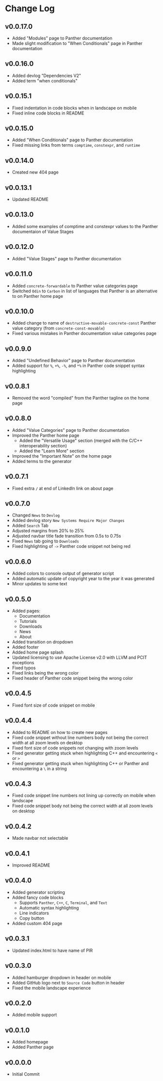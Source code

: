 # Change Log

<!---------------------------------->
<a name="v0.0.17.0"></a>
## v0.0.17.0
- Added "Modules" page to Panther documentation
- Made slight modification to "When Conditionals" page in Panther documentation


<!---------------------------------->
<a name="v0.0.16.0"></a>
## v0.0.16.0
- Added devlog "Dependencies V2"
- Added term "when conditionals"


<!---------------------------------->
<a name="v0.0.15.1"></a>
## v0.0.15.1
- Fixed indentation in code blocks when in landscape on mobile
- Fixed inline code blocks in README


<!---------------------------------->
<a name="v0.0.15.0"></a>
## v0.0.15.0
- Added "When Conditionals" page to Panther documentation
- Fixed missing links from terms `comptime`, `constexpr`, and `runtime`	


<!---------------------------------->
<a name="v0.0.14.0"></a>
## v0.0.14.0
- Created new 404 page


<!---------------------------------->
<a name="v0.0.13.1"></a>
## v0.0.13.1
- Updated README


<!---------------------------------->
<a name="v0.0.13.0"></a>
## v0.0.13.0
- Added some examples of comptime and constexpr values to the Panther documentaion of Value Stages


<!---------------------------------->
<a name="v0.0.12.0"></a>
## v0.0.12.0
- Added "Value Stages" page to Panther documentation


<!---------------------------------->
<a name="v0.0.11.0"></a>
## v0.0.11.0
- Added `concrete-forwardable` to Panther value categories page
- Switched `Odin` to `Carbon` in list of languages that Panther is an alternative to on Panther home page


<!---------------------------------->
<a name="v0.0.10.0"></a>
## v0.0.10.0
- Added change to name of `destructive-movable-concrete-const` Panther value category (from `concrete-const-movable`)
- Fixed various mistakes in Panther documentation value categories page


<!---------------------------------->
<a name="v0.0.9.0"></a>
## v0.0.9.0
- Added "Undefined Behavior" page to Panther documentation
- Added support for `%`, `+%`, `-%`, and `*%` in Panther code snippet syntax highlighting


<!---------------------------------->
<a name="v0.0.8.1"></a>
## v0.0.8.1
- Removed the word "compiled" from the Panther tagline on the home page


<!---------------------------------->
<a name="v0.0.8.0"></a>
## v0.0.8.0
- Added "Value Categories" page to Panther documentation
- Improved the Panther home page
	- Added the "Versatile Usage" section (merged with the C/C++ interoperability section)
	- Added the "Learn More" section
- Improved the "Important Note" on the home page
- Added terms to the generator


<!---------------------------------->
<a name="v0.0.7.1"></a>
## v0.0.7.1
- Fixed extra `/` at end of LinkedIn link on about page


<!---------------------------------->
<a name="v0.0.7.0"></a>
## v0.0.7.0
- Changed `News` to `Devlog`
- Added devlog story `New Systems Require Major Changes`
- Added `Search` Tab
- Adjusted margins from 20% to 25%
- Adjusted navbar title fade transition from 0.5s to 0.75s
- Fixed `News` tab going to `Downloads`
- Fixed highlighting of `->` Panther code snippet not being red 


<!---------------------------------->
<a name="v0.0.6.0"></a>
## v0.0.6.0
- Added colors to console output of generator script
- Added automatic update of copyright year to the year it was generated
- Minor updates to some text


<!---------------------------------->
<a name="v0.0.5.0"></a>
## v0.0.5.0
- Added pages:
	- Documentation
	- Tutorials
	- Downloads
	- News
	- About
- Added transition on dropdown
- Added footer
- Added home page splash
- Updated licensing to use Apache License v2.0 with LLVM and PCIT exceptions
- Fixed typos
- Fixed links being the wrong color
- Fixed header of Panther code snippet being the wrong color


<!---------------------------------->
<a name="v0.0.4.5"></a>
## v0.0.4.5
- Fixed font size of code snippet on mobile


<!---------------------------------->
<a name="v0.0.4.4"></a>
## v0.0.4.4
- Added to README on how to create new pages 
- Fixed code snippet without line numbers body not being the correct width at all zoom levels on desktop
- Fixed font size of code snippets not changing with zoom levels
- Fixed generator getting stuck when highlighting C++ and encountering `<` or `>`
- Fixed generator getting stuck when highlighting C++ or Panther and encountering a `\` in a string


<!---------------------------------->
<a name="v0.0.4.3"></a>
## v0.0.4.3
- Fixed code snippet line numbers not lining up correctly on mobile when landscape
- Fixed code snippet body not being the correct width at all zoom levels on desktop


<!---------------------------------->
<a name="v0.0.4.2"></a>
## v0.0.4.2
- Made navbar not selectable


<!---------------------------------->
<a name="v0.0.4.1"></a>
## v0.0.4.1
- Improved README


<!---------------------------------->
<a name="v0.0.4.0"></a>
## v0.0.4.0
- Added generator scripting
- Added fancy code blocks
	- Supports `Panther`, `C++`, `C`, `Terminal`, and `Text`
	- Automatic syntax highlighting
	- Line indicators
	- Copy button
- Added custom 404 page


<!---------------------------------->
<a name="v0.0.3.1"></a>
## v0.0.3.1
- Updated index.html to have name of PIR


<!---------------------------------->
<a name="v0.0.3.0"></a>
## v0.0.3.0
- Added hamburger dropdown in header on mobile 
- Added GitHub logo next to `Source Code` button in header
- Fixed the mobile landscape experience


<!---------------------------------->
<a name="v0.0.2.0"></a>
## v0.0.2.0
- Added mobile support


<!---------------------------------->
<a name="v0.0.1.0"></a>
## v0.0.1.0
- Added homepage
- Added Panther page


<!---------------------------------->
<a name="v0.0.0.0"></a>
## v0.0.0.0
- Initial Commit